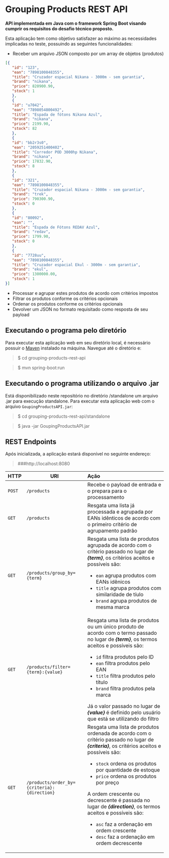 # Grouping Products REST API

**API implementada em Java com o framework Spring Boot visando cumprir os requisitos do desafio técnico proposto.**

Esta aplicação tem como objetivo satisfazer ao máximo as necessidades implicadas no teste, possuindo as seguintes funcionalidades:

 - Receber um arquivo JSON composto por um array de objetos (produtos)

 ```json
[{
    "id": "123",
    "ean": "7898100848355",
    "title": "Cruzador espacial Nikana - 3000m - sem garantia",
    "brand": "nikana",
    "price": 820900.90,
    "stock": 1
    },
    {
    "id": "u7042",
    "ean": "7898054800492",
    "title": "Espada de fótons Nikana Azul",
    "brand": "nikana",
    "price": 2199.90,
    "stock": 82
    },
    {
    "id": "bb2r3s0",
    "ean": "2059251400402",
    "title": "Corredor POD 3000hp Nikana",
    "brand": "nikana",
    "price": 17832.90,
    "stock": 8
    },
    {
    "id": "321",
    "ean": "7898100848355",
    "title": "Cruzador espacial Nikana - 3000m - sem garantia",
    "brand": "trek",
    "price": 790300.90,
    "stock": 0
    },
    {
    "id": "80092",
    "ean": "",
    "title": "Espada de Fótons REDAV Azul",
    "brand": "redav",
    "price": 1799.90,
    "stock": 0
    },
    {
    "id": "7728uu",
    "ean": "7898100848355",
    "title": "Cruzador espacial Ekul - 3000m - sem garantia",
    "brand": "ekul",
    "price": 1300000.00,
    "stock": 1
}]
```
 - Processar e agrupar estes produtos de acordo com critérios impostos
 - Filtrar os produtos conforme os critérios opcionais
 - Ordenar os produtos conforme os critérios opcionais
 - Devolver um JSON no formato requisitado como resposta de seu payload

## Executando o programa pelo diretório
Para executar esta aplicação web em seu diretório local, é necessário possuir o [Maven](https://maven.apache.org/install.html) instalado na máquina. Navegue até o diretório e:

> $ cd grouping-products-rest-api

> $ mvn spring-boot:run

## Executando o programa utilizando o arquivo .jar
Está disponibilizado neste repositório no diretório /standalone um arquivo .jar para execução standalone.
Para executar esta aplicação web com o arquivo `GoupingProductsAPI.jar`:

> $ cd grouping-products-rest-api/standalone

> $ java -jar GoupingProductsAPI.jar

## REST Endpoints

Após inicializada, a aplicação estará disponível no seguinte endereço:
> ###http://localhost:8080

| HTTP        | URI           | Ação  |
| ------------- |-------------|:-----|
| `POST` | `/products` | Recebe o payload de entrada e o prepara para o processamento |
| `GET` | `/products` | Resgata uma lista já processada e agrupada por EANs idênticos de acordo com o primeiro critério de agrupamento padrão |
| `GET` | `/products/group_by={term}` | Resgata uma lista de produtos agrupada de acordo com o critério passado no lugar de ***{term}***, os critérios aceitos e possíveis são: <ul><li>`ean` agrupa produtos com EANs idênicos</li><li>`title` agrupa produtos com similaridade de tíulo</li><li>`brand` agrupa produtos de mesma marca</li></ul> |
| `GET` | `/products/filter={term}:{value}` | Resgata uma lista de produtos ou um único produto de acordo com o termo passado no lugar de ***{term}***, os termos aceitos e possíveis são: <ul><li>`id` filtra produtos pelo ID</li><li>`ean` filtra produtos pelo EAN</li><li>`title`  filtra produtos pelo título</li><li>`brand` filtra produtos pela marca</li></ul> Já o valor passado no lugar de ***{value}*** é definido pelo usuário que está se utilizando do filtro |
| `GET` | `/products/order_by={criteria}:{direction}` | Resgata uma lista de produtos ordenada de acordo com o critério passado no lugar de ***{criteria}***, os critérios aceitos e possíveis são: <ul><li>`stock` ordena os produtos por quantidade de estoque</li><li>`price` ordena os produtos por preço</li></ul> A ordem crescente ou decrescente é passada no lugar de ***{direction}***, os termos aceitos e possíveis são: <ul><li>`asc` faz a ordenação em ordem crescente</li><li>`desc` faz a ordenação em ordem decrescente</li></ul> |
